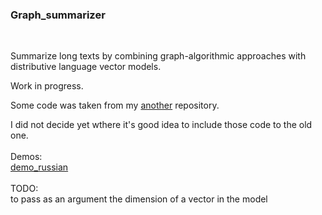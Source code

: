 ### Graph_summarizer   
 &nbsp;

Summarize long texts by combining graph-algorithmic approaches with distributive language vector models.   

Work in progress.   

Some code was taken from my [another](https://github.com/mitya8128/nlp_graph) repository.   

I did not decide yet wthere it's good idea to include those code to the old one.   
 &nbsp;  
Demos:    
[demo_russian](https://github.com/mitya8128/graph_summarizer/blob/master/demo_russian.ipynb)   
 &nbsp;  
TODO:  
to pass as an argument the dimension of a vector in the model